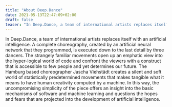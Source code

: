 ```yaml
---
title: "About Deep.Dance"
date: 2021-05-13T22:47:09+02:00
draft: false
teaser: "In Deep.Dance, a team of international artists replaces itself with an artificial intelligence. A complete choreography, created by an artificial neural network..."
---
```


In Deep.Dance, a team of international artists replaces itself with an artificial intelligence. A complete choreography, created by an artificial neural network that they programmed, is executed down to the last detail by three dancers. The strangely familiar movements open up an emphatic view into the hyper-logical world of code and confront the viewers with a construct that is accessible to few people and yet determines our future. The Hamburg based choreographer Jascha Viehstädt creates a silent and soft world of statistically predetermined movements that makes tangible what it means to have human creativity computed by a machine. In this way, the uncompromising simplicity of the piece offers an insight into the basic mechanisms of software and machine learning and questions the hopes and fears that are projected into the development of artificial intelligence.
